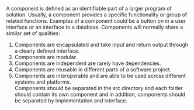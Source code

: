 A component is defined as an identifiable part of a larger program of solution. Usually, a component provides a specific functionality or group of related functions. Examples of a component could be a button on in a user interface or an interface to a database.
Components will normally share a similar set of qualities:  
1. Components are encapsulated and take input and return output through a clearly defined interface.
2. Components are modular.
3. Components are independent are rarely have dependencies.
4. Components are reusable in different parts of a software project.
5. Components are interoperable and are able to be used across different systems and platforms.  
Components should be separated in the src directory and each folder should contain its own component and in addition, components should be separated by implementation and interface. 
